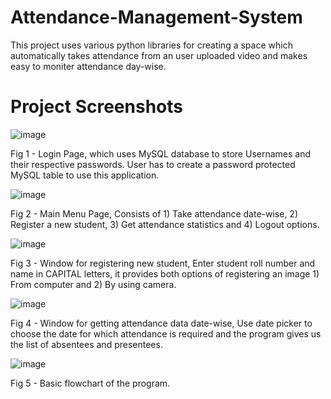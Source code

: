 # Attendance-Management-System
This project uses various python libraries for creating a space which automatically takes attendance from an user uploaded video and makes easy to moniter attendance day-wise.

# Project Screenshots
![image](https://user-images.githubusercontent.com/120382546/209862175-808658db-9f39-4acb-9fe5-43c4bbe9a24a.png)

Fig 1 - Login Page, which uses MySQL database to store Usernames and their respective passwords. User has to create a password protected MySQL table to use this application.

![image](https://user-images.githubusercontent.com/120382546/209862937-f77fecda-2f15-42cc-b3af-21ba42346d19.png)

Fig 2 - Main Menu Page, Consists of 1) Take attendance date-wise, 2) Register a new student, 3) Get attendance statistics and 4) Logout options.

![image](https://user-images.githubusercontent.com/120382546/209863301-6899e074-1886-40a3-835a-e54834710217.png)

Fig 3 - Window for registering new student, Enter student roll number and name in CAPITAL letters, it provides both options of registering an image 1) From computer and 2) By using camera.

![image](https://user-images.githubusercontent.com/120382546/209863667-49208b63-1dfa-4e3d-9969-35896ca2666c.png)

Fig 4 - Window for getting attendance data date-wise, Use date picker to choose the date for which attendance is required and the program gives us the list of absentees and presentees.

![image](https://user-images.githubusercontent.com/120382546/209864069-813fcf47-94df-4040-bd87-11264efd73ea.png)

Fig 5 - Basic flowchart of the program.
